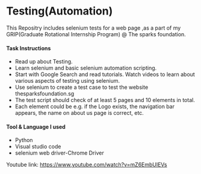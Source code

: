 # Testing(Automation)

This Repositry includes selenium tests for a web page ,as a part of my GRIP(Graduate Rotational Internship Program) 
@ The sparks foundation.


#### Task Instructions
- Read up about Testing.
- Learn selenium and basic selenium automation scripting.
- Start with Google Search and read tutorials. Watch videos to
learn about various aspects of testing using selenium.
- Use selenium to create a test case to test the website
thesparksfoundation.sg
- The test script should check of at least 5 pages and 10
elements in total.
- Each element could be e.g. if the Logo exists, the navigation
bar appears, the name on about us page is correct, etc.

#### Tool & Language I used
- Python
- Visual studio code
- selenium web driver-Chrome Driver

Youtube link: https://www.youtube.com/watch?v=mZ6EmbUlEVs
